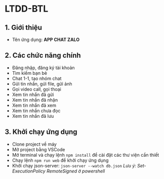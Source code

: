 # LTDD-BTL

## 1. Giới thiệu

- Tên ứng dụng: **APP CHAT ZALO**

## 2. Các chức năng chính

- Đăng nhập, đăng ký tài khoản
- Tìm kiếm bạn bè
- Chat 1-1, tạo nhóm chat
- Gửi tin nhắn, gửi file, gửi ảnh
- Gọi video call, gọi thoại
- Xem tin nhắn đã gửi
- Xem tin nhắn đã nhận
- Xem tin nhắn đã xem
- Xem tin nhắn chưa đọc
- Xem tin nhắn đã lưu

## 3. Khởi chạy ứng dụng

- Clone project về máy
- Mở project bằng VSCode
- Mở terminal và chạy lệnh `npm install` để cài đặt các thư viện cần thiết
- Chạy lệnh `npm run web` để khởi chạy ứng dụng
- Khởi chạy json-server: `json-server --watch db.json`
  _Lưu ý: Set-ExecutionPolicy RemoteSigned ở powershell_
